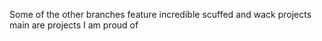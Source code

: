 Some of the other branches feature incredible scuffed and wack projects main are projects I am proud of
